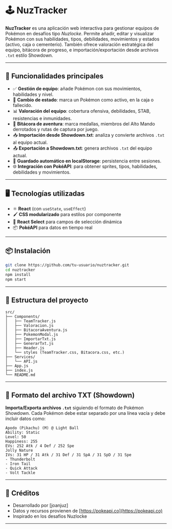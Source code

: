 # 🕹️ NuzTracker

**NuzTracker** es una aplicación web interactiva para gestionar equipos de Pokémon en desafíos tipo *Nuzlocke*. Permite añadir, editar y visualizar Pokémon con sus habilidades, tipos, debilidades, movimientos y estados (activo, caja o cementerio). También ofrece valoración estratégica del equipo, bitácora de progreso, e importación/exportación desde archivos `.txt` estilo Showdown.

---

## 🚀 Funcionalidades principales

- ✅ **Gestión de equipo**: añade Pokémon con sus movimientos, habilidades y nivel.
- 🔄 **Cambio de estado**: marca un Pokémon como activo, en la caja o fallecido.
- 📊 **Valoración del equipo**: cobertura ofensiva, debilidades, STAB, resistencias e inmunidades.
- 📘 **Bitácora de aventura**: marca medallas, miembros del Alto Mando derrotados y rutas de captura por juego.
- 📥 **Importación desde Showdown.txt**: analiza y convierte archivos `.txt` al equipo actual.
- 📤 **Exportación a Showdown.txt**: genera archivos `.txt` del equipo actual.
- 💾 **Guardado automático en localStorage**: persistencia entre sesiones.
- 🌐 **Integración con PokéAPI**: para obtener sprites, tipos, habilidades, debilidades y movimientos.

---

## 🖥️ Tecnologías utilizadas

- ⚛️ **React** (con `useState`, `useEffect`)
- 🖌️ **CSS modularizado** para estilos por componente
- 🔧 **React Select** para campos de selección dinámica
- 📦 **PokéAPI** para datos en tiempo real

---

## 📦 Instalación

```bash
git clone https://github.com/tu-usuario/nuztracker.git
cd nuztracker
npm install
npm start
```

---

## 📁 Estructura del proyecto

```
src/
├── Components/
│   ├── TeamTracker.js
│   ├── Valoracion.js
│   ├── BitacoraAventura.js
│   ├── PokemonModal.js
│   ├── ImportarTxt.js
│   ├── GenerarTxt.js
│   ├── Header.js
│   └── styles (TeamTracker.css, Bitacora.css, etc.)
├── Services/
│   └── API.js
├── App.js
├── index.js
└── README.md
```

---

## 📄 Formato del archivo TXT (Showdown)

**Importa/Exporta archivos `.txt`** siguiendo el formato de Pokémon Showdown. Cada Pokémon debe estar separado por una línea vacía y debe incluir datos como:

```
Apodo (Pikachu) (M) @ Light Ball
Ability: Static
Level: 50
Happiness: 255
EVs: 252 Atk / 4 Def / 252 Spe
Jolly Nature
IVs: 31 HP / 31 Atk / 31 Def / 31 SpA / 31 SpD / 31 Spe
- Thunderbolt
- Iron Tail
- Quick Attack
- Volt Tackle
```

---

## 📝 Créditos

- Desarrollado por [joanjuz]
- Datos y recursos provienen de [https://pokeapi.co](https://pokeapi.co)
- Inspirado en los desafíos Nuzlocke

---
